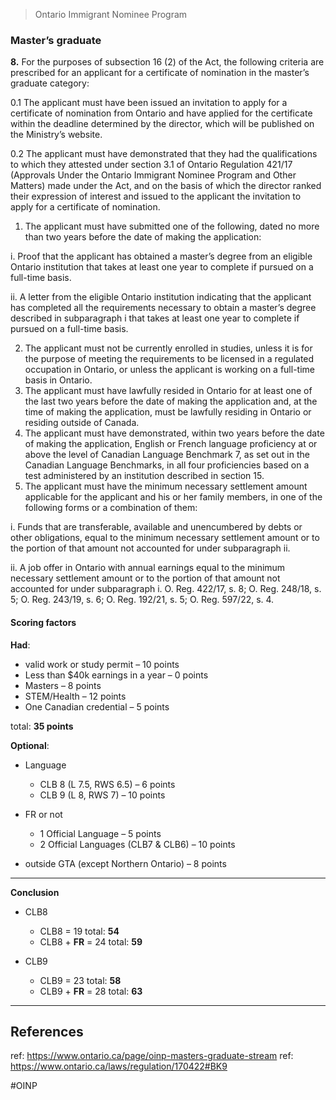 > Ontario Immigrant Nominee Program

### Master’s graduate

**8.** For the purposes of subsection 16 (2) of the Act, the following criteria are prescribed for an applicant for a certificate of nomination in the master’s graduate category:

0.1 The applicant must have been issued an invitation to apply for a certificate of nomination from Ontario and have applied for the certificate within the deadline determined by the director, which will be published on the Ministry’s website.

0.2 The applicant must have demonstrated that they had the qualifications to which they attested under section 3.1 of Ontario Regulation 421/17 (Approvals Under the Ontario Immigrant Nominee Program and Other Matters) made under the Act, and on the basis of which the director ranked their expression of interest and issued to the applicant the invitation to apply for a certificate of nomination.

1. The applicant must have submitted one of the following, dated no more than two years before the date of making the application:

i. Proof that the applicant has obtained a master’s degree from an eligible Ontario institution that takes at least one year to complete if pursued on a full-time basis.

ii. A letter from the eligible Ontario institution indicating that the applicant has completed all the requirements necessary to obtain a master’s degree described in subparagraph i that takes at least one year to complete if pursued on a full-time basis.

2. The applicant must not be currently enrolled in studies, unless it is for the purpose of meeting the requirements to be licensed in a regulated occupation in Ontario, or unless the applicant is working on a full-time basis in Ontario.
3. The applicant must have lawfully resided in Ontario for at least one of the last two years before the date of making the application and, at the time of making the application, must be lawfully residing in Ontario or residing outside of Canada.
4. The applicant must have demonstrated, within two years before the date of making the application, English or French language proficiency at or above the level of Canadian Language Benchmark 7, as set out in the Canadian Language Benchmarks, in all four proficiencies based on a test administered by an institution described in section 15.
5. The applicant must have the minimum necessary settlement amount applicable for the applicant and his or her family members, in one of the following forms or a combination of them: 

i. Funds that are transferable, available and unencumbered by debts or other obligations, equal to the minimum necessary settlement amount or to the portion of that amount not accounted for under subparagraph ii.

ii. A job offer in Ontario with annual earnings equal to the minimum necessary settlement amount or to the portion of that amount not accounted for under subparagraph i. O. Reg. 422/17, s. 8; O. Reg. 248/18, s. 5; O. Reg. 243/19, s. 6; O. Reg. 192/21, s. 5; O. Reg. 597/22, s. 4.

#### Scoring factors

**Had**: 

- valid work or study permit – 10 points
- Less than $40k earnings in a year – 0 points
- Masters – 8 points
- STEM/Health – 12 points
- One Canadian credential – 5 points

total: **35 points**

**Optional**:

- Language
	- CLB 8 (L 7.5, RWS 6.5) – 6 points 
	- CLB 9 (L 8, RWS 7) – 10 points
	  
- FR or not
	- 1 Official Language – 5 points
	- 2 Official Languages (CLB7 & CLB6) – 10 points
	  
- outside GTA (except Northern Ontario) – 8 points

---

**Conclusion**

- CLB8
	- CLB8 = 19				total: **54**
	- CLB8 + **FR** = 24			total: **59**
	  
- CLB9
	- CLB9 = 23				total: **58**
	- CLB9 + **FR** = 28		         total: **63**


---

## References


ref: https://www.ontario.ca/page/oinp-masters-graduate-stream
ref: https://www.ontario.ca/laws/regulation/170422#BK9

#OINP
